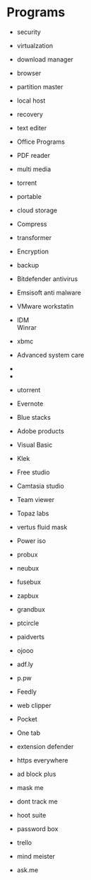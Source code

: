 Programs
========



* security
* virtualzation
* download manager
* browser
* partition master
* local host
* recovery
* text editer
* Office Programs
* PDF reader
* multi media
* torrent
* portable
* cloud storage
* Compress
* transformer
* Encryption
* backup






* Bitdefender antivirus
* Emsisoft anti malware 
* VMware workstatin                                          
* IDM                                                        
Winrar  
*  xbmc                                            
* Advanced system care  
* 
* 
* utorrent
* Evernote  
* Blue stacks                      
* Adobe products
* Visual Basic                      
* Klek
* Free studio
* Camtasia studio
* Team viewer
* Topaz labs
* vertus fluid mask
* Power iso






* probux
* neubux
* fusebux
* zapbux
* grandbux
* ptcircle
* paidverts
* ojooo
* adf.ly
* p.pw








* Feedly
* web clipper
* Pocket
* One tab
* extension defender
* https everywhere
* ad block plus
* mask me
* dont track me
* hoot suite
* password box
* trello
* mind meister
* ask.me